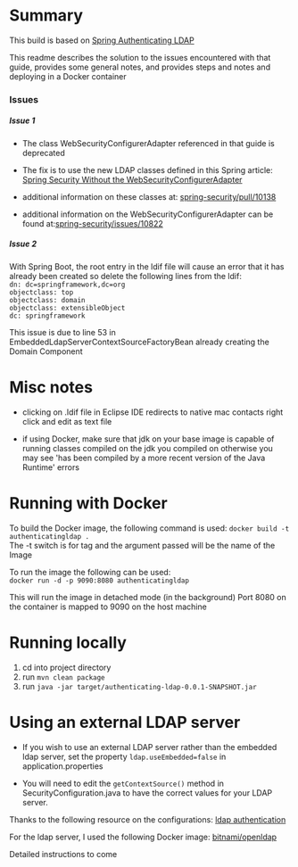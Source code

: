 # Summary

This build is based on [Spring Authenticating LDAP](https://spring.io/guides/gs/authenticating-ldap/#initial)

This readme describes the solution to the issues encountered with that guide, provides some general notes, and provides steps and notes and deploying in a Docker container

### Issues

##### Issue 1
* The class WebSecurityConfigurerAdapter referenced in that guide is deprecated 

* The fix is to use the new LDAP classes defined in this Spring article: [Spring Security Without the WebSecurityConfigurerAdapter](https://spring.io/blog/2022/02/21/spring-security-without-the-websecurityconfigureradapter)

* additional information on these classes at: [spring-security/pull/10138](https://github.com/spring-projects/spring-security/pull/10138)

* additional information on the WebSecurityConfigurerAdapter can be found at:[spring-security/issues/10822](https://github.com/spring-projects/spring-security/issues/10822)

##### Issue 2
With Spring Boot, the root entry in the ldif file will cause an error that it has already been created so delete the following lines from the ldif:<br>
`dn: dc=springframework,dc=org`<br>
`objectclass: top`<br>
`objectclass: domain`<br>
`objectclass: extensibleObject`<br>
`dc: springframework`<br>

This issue is due to line 53 in EmbeddedLdapServerContextSourceFactoryBean already creating the Domain Component

# Misc notes

* clicking on .ldif file in Eclipse IDE redirects to native mac contacts
right click and edit as text file

* if using Docker, make sure that jdk on your base image is capable of running classes compiled on the jdk you compiled on
otherwise you may see 'has been compiled by a more recent version of the Java Runtime' errors

# Running with Docker

To build the Docker image, the following command is used:
`docker build -t authenticatingldap .` <br>
The -t switch is for tag and the argument passed will be the name of the Image

To run the image the following can be used: <br>
`docker run -d -p 9090:8080 authenticatingldap`

This will run the image in detached mode (in the background) 
Port 8080 on the container is mapped to 9090 on the host machine

# Running locally

1. cd into project directory<br>
1. run `mvn clean package`
1. run `java -jar target/authenticating-ldap-0.0.1-SNAPSHOT.jar`

# Using an external LDAP server

* If you wish to use an external LDAP server rather than the embedded ldap server, set the property `ldap.useEmbedded=false` in application.properties

* You will need to edit the `getContextSource()` method in SecurityConfiguration.java to have the correct values for your LDAP server.

Thanks to the following resource on the configurations: [ldap authentication](https://www.jhipster.tech/tips/016_tip_ldap_authentication.html)

For the ldap server, I used the following Docker image: [bitnami/openldap](https://hub.docker.com/r/bitnami/openldap/)

Detailed instructions to come








